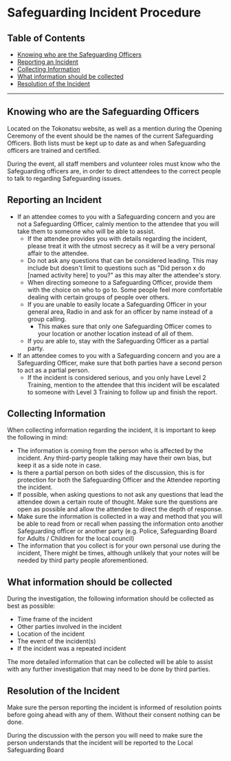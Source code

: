 # Safeguarding Incident Procedure

## Table of Contents
* [Knowing who are the Safeguarding Officers](#knowing-who-are-the-safeguarding-officers)
* [Reporting an Incident](#reporting-an-incident)
* [Collecting Information](#collecting-information)
* [What information should be collected](#what-information-should-be-collected)
* [Resolution of the Incident](#resolution-of-the-incident)

---

## Knowing who are the Safeguarding Officers
Located on the Tokonatsu website, as well as a mention during the Opening Ceremony of the event should be the names of the current Safeguarding Officers. Both lists must be kept up to date as and when Safeguarding officers are trained and certified.

During the event, all staff members and volunteer roles must know who the Safeguarding officers are, in order to direct attendees to the correct people to talk to regarding Safeguarding issues. 

## Reporting an Incident
* If an attendee comes to you with a Safeguarding concern and you are not a Safeguarding Officer, calmly mention to the attendee that you will take them to someone who will be able to assist. 
  * If the attendee provides you with details regarding the incident, please treat it with the utmost secrecy as it will be a very personal affair to the attendee.
  * Do not ask any questions that can be considered leading. This may include but doesn't limit to questions such as "Did person x do [named activity here] to you?" as this may alter the attendee's story. 
  * When directing someone to a Safeguarding Officer, provide them with the choice on who to go to. Some people feel more comfortable dealing with certain groups of people over others.
  * If you are unable to easily locate a Safeguarding Officer in your general area, Radio in and ask for an officer by name instead of a group calling.
    * This makes sure that only one Safeguarding Officer comes to your location or another location instead of all of them.
  * If you are able to, stay with the Safeguarding Officer as a partial party.
* If an attendee comes to you with a Safeguarding concern and you are a Safeguarding Officer, make sure that both parties have a second person to act as a partial person.
  * If the incident is considered serious, and you only have Level 2 Training, mention to the attendee that this incident will be escalated to someone with Level 3 Training to follow up and finish the report.

## Collecting Information
When collecting information regarding the incident, it is important to keep the following in mind:

* The information is coming from the person who is affected by the incident. Any third-party people talking may have their own bias, but keep it as a side note in case.
* Is there a partial person on both sides of the discussion, this is for protection for both the Safeguarding Officer and the Attendee reporting the incident. 
* If possible, when asking questions to not ask any questions that lead the attendee down a certain route of thought. Make sure the questions are open as possible and allow the attendee to direct the depth of response.
* Make sure the information is collected in a way and method that you will be able to read from or recall when passing the information onto another Safeguarding officer or another party (e.g. Police, Safeguarding Board for Adults / Children for the local council)
* The information that you collect is for your own personal use during the incident, There might be times, although unlikely that your notes will be needed by third party people aforementioned. 

## What information should be collected
During the investigation, the following information should be collected as best as possible:

* Time frame of the incident
* Other parties involved in the incident
* Location of the incident 
* The event of the incident(s) 
* If the incident was a repeated incident

The more detailed information that can be collected will be able to assist with any further investigation that may need to be done by third parties.

## Resolution of the Incident
Make sure the person reporting the incident is informed of resolution points before going ahead with any of them. Without their consent nothing can be done. 

During the discussion with the person you will need to make sure the person understands that the incident will be reported to the Local Safeguarding Board 